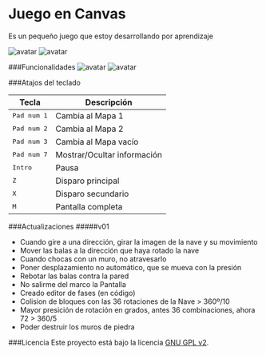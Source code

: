Juego en Canvas
===============
Es un pequeño juego que estoy desarrollando por aprendizaje

![avatar](http://i.imgur.com/A4GHjSq.jpg)
![avatar](http://i.imgur.com/6rR7iCL.jpg)

###Funcionalidades
![avatar](http://i.imgur.com/N3nArah.gif)
![avatar](http://i.imgur.com/NvmMQFP.gif)



###Atajos del teclado

| Tecla | Descripción |
|------|---------------|
| <kbd>Pad num 1</kbd> | Cambia al Mapa 1
| <kbd>Pad num 2</kbd> | Cambia al Mapa 2
| <kbd>Pad num 3</kbd> | Cambia al Mapa vacío
| <kbd>Pad num 7</kbd> | Mostrar/Ocultar información
| <kbd>Intro</kbd> | Pausa
| <kbd>Z</kbd> | Disparo principal
| <kbd>X</kbd> | Disparo secundario
| <kbd>M</kbd> | Pantalla completa

###Actualizaciones
#####v01
- Cuando gire a una dirección, girar la imagen de la nave y su movimiento
- Mover las balas a la dirección que haya rotado la nave
- Cuando chocas con un muro, no atravesarlo
- Poner desplazamiento no automático, que se mueva con la presión
- Rebotar las balas contra la pared
- No salirme del marco la Pantalla
- Creado editor de fases (en código)
- Colision de bloques con las 36 rotaciones de la Nave > 360º/10
- Mayor presición de rotación en grados, antes 36 combinaciones, ahora 72 >	360/5
- Poder destruir los muros de piedra

###Licencia
Este proyecto está bajo la licencia [GNU GPL v2](https://github.com/felipetiza/juego/blob/master/LICENSE).

